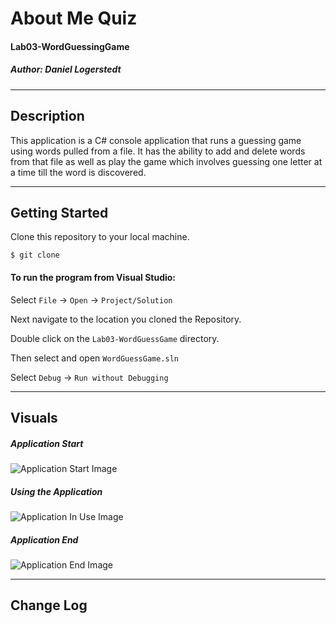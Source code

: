 
# About Me Quiz
#### Lab03-WordGuessingGame
##### Author: Daniel Logerstedt

------------------------------

## Description

This application is a C# console application that runs a guessing game using words pulled from a file. It has the ability to add and delete words from that file as well as play the game which involves guessing one letter at a time till the word is discovered.

------------------------------

## Getting Started
Clone this repository to your local machine.
```
$ git clone 
```
#### To run the program from Visual Studio:
Select ```File``` -> ```Open``` -> ```Project/Solution```

Next navigate to the location you cloned the Repository.

Double click on the ```Lab03-WordGuessGame``` directory.

Then select and open ```WordGuessGame.sln```

Select ```Debug``` -> ```Run without Debugging```

------------------------------

## Visuals

##### Application Start
![Application Start Image](https://via.placeholder.com/750x500)
##### Using the Application
![Application In Use Image](https://via.placeholder.com/750x500)
##### Application End
![Application End Image](https://via.placeholder.com/750x500)

------------------------------

## Change Log

